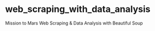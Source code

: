 # web_scraping_with_data_analysis
 Mission to Mars Web Scraping & Data Analysis with Beautiful Soup
